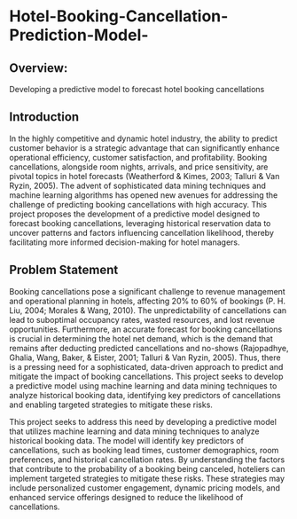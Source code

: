 # Hotel-Booking-Cancellation-Prediction-Model-
## Overview:
Developing a predictive model to forecast hotel booking cancellations 

## Introduction
In the highly competitive and dynamic hotel industry, the ability to predict customer behavior is a strategic advantage that can significantly enhance operational efficiency, customer satisfaction, and profitability. Booking cancellations, alongside room nights, arrivals, and price sensitivity, are pivotal topics in hotel forecasts (Weatherford & Kimes, 2003; Talluri & Van Ryzin, 2005). The advent of sophisticated data mining techniques and machine learning algorithms has opened new avenues for addressing the challenge of predicting booking cancellations with high accuracy. This project proposes the development of a predictive model designed to forecast booking cancellations, leveraging historical reservation data to uncover patterns and factors influencing cancellation likelihood, thereby facilitating more informed decision-making for hotel managers.

## Problem Statement
Booking cancellations pose a significant challenge to revenue management and operational planning in hotels, affecting 20% to 60% of bookings (P. H. Liu, 2004; Morales & Wang, 2010). The unpredictability of cancellations can lead to suboptimal occupancy rates, wasted resources, and lost revenue opportunities. Furthermore, an accurate forecast for booking cancellations is crucial in determining the hotel net demand, which is the demand that remains after deducting predicted cancellations and no-shows (Rajopadhye, Ghalia, Wang, Baker, & Eister, 2001; Talluri & Van Ryzin, 2005). Thus, there is a pressing need for a sophisticated, data-driven approach to predict and mitigate the impact of booking cancellations. This project seeks to develop a predictive model using machine learning and data mining techniques to analyze historical booking data, identifying key predictors of cancellations and enabling targeted strategies to mitigate these risks.  

This project seeks to address this need by developing a predictive model that utilizes machine learning and data mining techniques to analyze historical booking data. The model will identify key predictors of cancellations, such as booking lead times, customer demographics, room preferences, and historical cancellation rates. By understanding the factors that contribute to the probability of a booking being canceled, hoteliers can implement targeted strategies to mitigate these risks. These strategies may include personalized customer engagement, dynamic pricing models, and enhanced service offerings designed to reduce the likelihood of cancellations.

